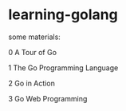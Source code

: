 # learning-golang

some materials:

0 A Tour of Go

1 The Go Programming Language

2 Go in Action

3 Go Web Programming
